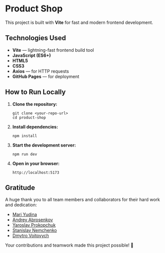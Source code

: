 # Product Shop

This project is built with **Vite** for fast and modern frontend development.

## Technologies Used

- **Vite** — lightning-fast frontend build tool
- **JavaScript (ES6+)**
- **HTML5**
- **CSS3**
- **Axios** — for HTTP requests
- **GitHub Pages** — for deployment

## How to Run Locally

1. **Clone the repository:**

   ```
   git clone <your-repo-url>
   cd product-shop
   ```

2. **Install dependencies:**

   ```
   npm install
   ```

3. **Start the development server:**

   ```
   npm run dev
   ```

4. **Open in your browser:**
   ```
   http://localhost:5173
   ```

## Gratitude

A huge thank you to all team members and collaborators for their hard work and
dedication:

- [Mari Yudina](https://github.com/mari-yudina)
- [Andrey Abrosenkov](https://github.com/abrosenkov)
- [Yaroslav Prokopchuk](https://github.com/YaroslavProkopchuk)
- [Stanislav Nemchenko](https://github.com/stanislavNemch)
- [Dmytro Voitovych](https://github.com/xxLEITTOxx)

Your contributions and teamwork made this project possible! 🚀
